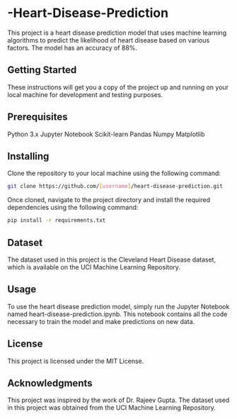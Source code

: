 # -Heart-Disease-Prediction
This project is a heart disease prediction model that uses machine learning algorithms to predict the likelihood of heart disease based on various factors. The model has an accuracy of 88%.

## Getting Started
These instructions will get you a copy of the project up and running on your local machine for development and testing purposes.

## Prerequisites
Python 3.x
Jupyter Notebook
Scikit-learn
Pandas
Numpy
Matplotlib

## Installing
Clone the repository to your local machine using the following command:

```bash
git clone https://github.com/[username]/heart-disease-prediction.git
```
Once cloned, navigate to the project directory and install the required dependencies using the following command:

```bash
pip install -r requirements.txt
```
## Dataset
The dataset used in this project is the Cleveland Heart Disease dataset, which is available on the UCI Machine Learning Repository.

## Usage
To use the heart disease prediction model, simply run the Jupyter Notebook named heart-disease-prediction.ipynb. This notebook contains all the code necessary to train the model and make predictions on new data.

## License
This project is licensed under the MIT License.

## Acknowledgments
This project was inspired by the work of Dr. Rajeev Gupta.
The dataset used in this project was obtained from the UCI Machine Learning Repository.
